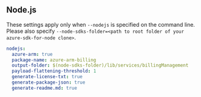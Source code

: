 ## Node.js

These settings apply only when `--nodejs` is specified on the command line.
Please also specify `--node-sdks-folder=<path to root folder of your azure-sdk-for-node clone>`.

``` yaml $(nodejs)
nodejs:
  azure-arm: true
  package-name: azure-arm-billing
  output-folder: $(node-sdks-folder)/lib/services/billingManagement
  payload-flattening-threshold: 1
  generate-license-txt: true
  generate-package-json: true
  generate-readme.md: true
```
